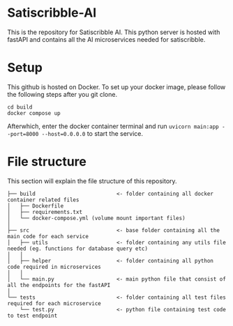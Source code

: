 # Satiscribble-AI
This is the repository for Satiscribble AI. This python server is hosted with fastAPI and contains all the AI microservices needed for satiscribble.

# Setup
This github is hosted on Docker. To set up your docker image, please follow the following steps after you git clone.
```
cd build
docker compose up
```
Afterwhich, enter the docker container terminal and run `uvicorn main:app --port=8000 --host=0.0.0.0` to start the service.

# File structure
This section will explain the file structure of this repository.

```
├── build                          <- folder containing all docker container related files
│   ├── Dockerfile
│   ├── requirements.txt
│   └── docker-compose.yml (volume mount important files)
│
├── src                            <- base folder containing all the main code for each service
│   ├── utils                      <- folder containing any utils file needed (eg. functions for database query etc)
│   │
│   ├── helper                     <- folder containing all python code required in microservices
│   │
│   └── main.py                    <- main python file that consist of all the endpoints for the fastAPI
│
└── tests                          <- folder containing all test files required for each microservice
    └── test.py                    <- python file containing test code to test endpoint
```





